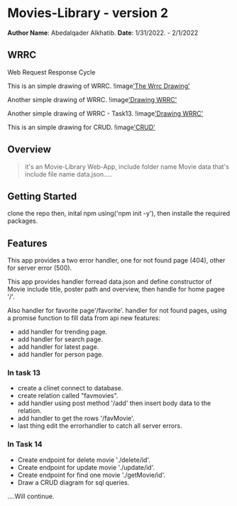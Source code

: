 # Movies-Library - version 2

**Author Name**: Abedalqader Alkhatib.
**Date**: 1/31/2022. - 2/1/2022

## WRRC

Web Request Response Cycle

This is an simple drawing of WRRC.
!image['The Wrrc Drawing'](./images/wrrc.jpg)

Another simple drawing of WRRC.
!image['Drawing WRRC'](./images/wrrc2.jpg)

Another simple drawing of WRRC - Task13.
!image['Drawing WRRC'](./images/wrrc3.jpg)

This is an simple drawing for CRUD.
!image['CRUD'](./images/crud.png)

## Overview

> it's an Movie-Library Web-App, include folder name Movie data that's include file name data.json.....

## Getting Started

clone the repo then, inital npm using('npm init -y'), then installe the required packages.

## Features

This app provides a two error handler, one for not found page (404), other for server error (500).

This app provides handler forread data.json and define constructor of Movie include title, poster path and overview, then handle for home pagee '/'.

Also handler for favorite page'/favorite'.
handler for not found pages, using a promise function to fill data from api
new features:

- add handler for trending page.
- add handler for search page.
- add handler for latest page.
- add handler for person page.

### In task 13

- create a clinet connect to database.
- create relation called "favmovies".
- add handler using post method '/add' then insert body data to the relation.
- add handler to get the rows '/favMovie'.
- last thing edit the errorhandler to catch all server errors.

### In Task 14

- Create endpoint for delete movie './delete/id'.
- Create endpoint for update movie './update/id'.
- Create endpoint for find one movie './getMovie/id'.
- Draw a CRUD diagram for sql queries.

....Will continue.
